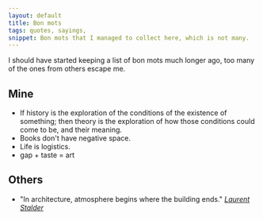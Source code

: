 ```yaml
---
layout: default
title: Bon mots
tags: quotes, sayings, 
snippet: Bon mots that I managed to collect here, which is not many.
---
```




I should have started keeping a list of bon mots much longer ago, too many of
the ones from others escape me.

## Mine

- If history is the exploration of the conditions of the existence of
  something; then theory is the exploration of how those conditions could come
  to be, and their meaning.
- Books don't have negative space.
- Life is logistics.
- gap + taste = art


## Others

- "In architecture, atmosphere begins where the building ends." <cite>[Laurent
  Stalder](stalder_caruso)</cite>
